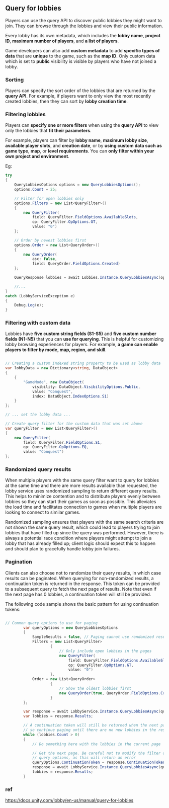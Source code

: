 ## Query for lobbies

Players can use the query API to discover public lobbies they might want to join. They can browse through the lobbies and view their public information. 


Every lobby has its own metadata, which includes the **lobby name**, **project ID**, **maximum number of players**, and **a list of players**. 

Game developers can also add **custom metadata** to add **specific types of data** that are **unique** to the game, such as the **map ID**. Only custom data which is set to **public** visibility is visible by players who have not joined a lobby.


### Sorting
Players can specify the sort order of the lobbies that are returned by the **query API**. For example, if players want to only view the most recently created lobbies, then they can sort by **lobby creation time**.


### Filtering lobbies
Players can **specify one or more filters** when using the **query API** to view only the lobbies that **fit their parameters**.


For example, players can filter by **lobby name**, **maximum lobby size**, **available player slots**, and **creation date**, or by **using custom data such as game type**, **map**, or **level requirements**. You can **only filter within your own project and environment**.

Eg: 

```cs
try
{
    QueryLobbiesOptions options = new QueryLobbiesOptions();
    options.Count = 25;

    // Filter for open lobbies only
    options.Filters = new List<QueryFilter>()
    {
        new QueryFilter(
            field: QueryFilter.FieldOptions.AvailableSlots,
            op: QueryFilter.OpOptions.GT,
            value: "0")
    };

    // Order by newest lobbies first
    options.Order = new List<QueryOrder>()
    {
        new QueryOrder(
            asc: false,
            field: QueryOrder.FieldOptions.Created)
    };

    QueryResponse lobbies = await Lobbies.Instance.QueryLobbiesAsync(options);

    //...
}
catch (LobbyServiceException e)
{
    Debug.Log(e);
}
```

### Filtering with custom data
Lobbies have **five custom string fields (S1-S5)** and **five custom number fields (N1-N5)** that 
you can **use for querying**. This is helpful for customizing lobby browsing experiences for players. For example, **a game can enable players to filter by mode, map, region, and skill**.

```cs

// Creating a custom indexed string property to be used as lobby data
var lobbyData = new Dictionary<string, DataObject>
{
    {
        "GameMode", new DataObject(
            visibility: DataObject.VisibilityOptions.Public,
            value: "Conquest",
            index: DataObject.IndexOptions.S1)
    }
};

// ... set the lobby data ...

// Create query filter for the custom data that was set above
var queryFilter = new List<QueryFilter>()
{
    new QueryFilter(
        field: QueryFilter.FieldOptions.S1,
        op: QueryFilter.OpOptions.EQ,
        value: "Conquest")
};

```

### Randomized query results
When multiple players with the same query filter want to query for lobbies at the same time and there are more results available than requested, the lobby service uses randomized sampling to return different query results. This helps to minimize contention and to distribute players evenly between lobbies so they can start their games as soon as possible. This alleviates the load time and facilitates connection to games when multiple players are looking to connect to similar games.

Randomized sampling ensures that players with the same search criteria are not shown the same query result, which could lead to players trying to join lobbies that have filled up since the query was performed. However, there is always a potential race condition where players might attempt to join a lobby that has already filled up; client logic should expect this to happen and should plan to gracefully handle lobby join failures.


### Pagination
Clients can also choose not to randomize their query results, in which case results can be paginated. When querying for non-randomized results, a continuation token is returned in the response. This token can be provided to a subsequent query to fetch the next page of results. Note that even if the next page has 0 lobbies, a continuation token will still be provided.

The following code sample shows the basic pattern for using continuation tokens:

```cs

// Common query options to use for paging
        var queryOptions = new QueryLobbiesOptions
        {
            SampleResults = false, // Paging cannot use randomized results
            Filters = new List<QueryFilter>
                    {
                        // Only include open lobbies in the pages
                        new QueryFilter(
                            field: QueryFilter.FieldOptions.AvailableSlots,
                            op: QueryFilter.OpOptions.GT,
                            value: "0")
                    },
            Order = new List<QueryOrder>
                    {
                        // Show the oldest lobbies first
                        new QueryOrder(true, QueryOrder.FieldOptions.Created),
                    }
        };

        var response = await LobbyService.Instance.QueryLobbiesAsync(queryOptions);
        var lobbies = response.Results;

        // A continuation token will still be returned when the next page is empty,
        // so continue paging until there are no new lobbies in the response
        while (lobbies.Count > 0)
        {
            // Do something here with the lobbies in the current page

            // Get the next page. Be careful not to modify the filter or order in the
            // query options, as this will return an error
            queryOptions.ContinuationToken = response.ContinuationToken;
            response = await LobbyService.Instance.QueryLobbiesAsync(queryOptions);
            lobbies = response.Results;
        }


```




### ref 

https://docs.unity.com/lobby/en-us/manual/query-for-lobbies





